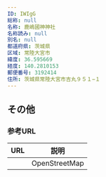 ```yaml
---
ID: IWIgG
総称: null
名称: 鹿嶋國神神社
名称読み: null
別名: null
都道府県: 茨城県
区域: 常陸大宮市
緯度: 36.595669
経度: 140.2810153
郵便番号: 3192414
住所: 茨城県常陸大宮市吉丸９５１−１
---
```


## その他

### 参考URL

| URL | 説明          |
| --- | ------------- |
|     | OpenStreetMap |
